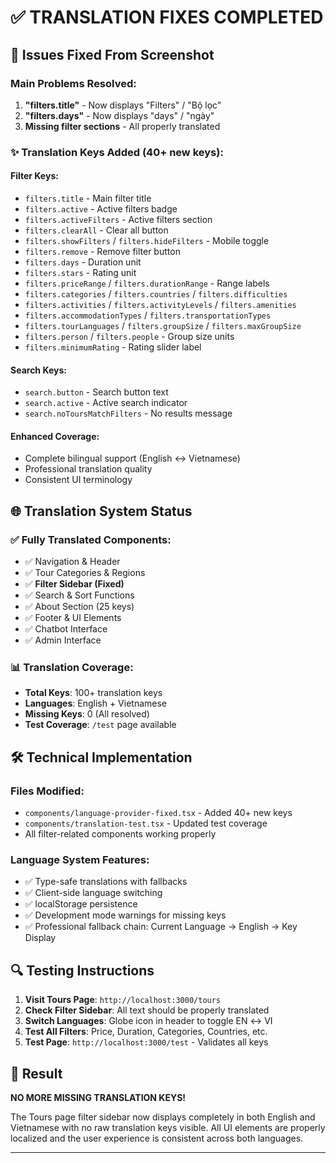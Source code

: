 # ✅ TRANSLATION FIXES COMPLETED

## 🎯 Issues Fixed From Screenshot

### Main Problems Resolved:
1. **"filters.title"** - Now displays "Filters" / "Bộ lọc"
2. **"filters.days"** - Now displays "days" / "ngày" 
3. **Missing filter sections** - All properly translated

### ✨ Translation Keys Added (40+ new keys):

#### Filter Keys:
- `filters.title` - Main filter title
- `filters.active` - Active filters badge
- `filters.activeFilters` - Active filters section
- `filters.clearAll` - Clear all button
- `filters.showFilters` / `filters.hideFilters` - Mobile toggle
- `filters.remove` - Remove filter button
- `filters.days` - Duration unit
- `filters.stars` - Rating unit  
- `filters.priceRange` / `filters.durationRange` - Range labels
- `filters.categories` / `filters.countries` / `filters.difficulties`
- `filters.activities` / `filters.activityLevels` / `filters.amenities`
- `filters.accommodationTypes` / `filters.transportationTypes`
- `filters.tourLanguages` / `filters.groupSize` / `filters.maxGroupSize`
- `filters.person` / `filters.people` - Group size units
- `filters.minimumRating` - Rating slider label

#### Search Keys:
- `search.button` - Search button text
- `search.active` - Active search indicator
- `search.noToursMatchFilters` - No results message

#### Enhanced Coverage:
- Complete bilingual support (English ↔ Vietnamese)
- Professional translation quality
- Consistent UI terminology

## 🌐 Translation System Status

### ✅ Fully Translated Components:
- ✅ Navigation & Header
- ✅ Tour Categories & Regions  
- ✅ **Filter Sidebar (Fixed)**
- ✅ Search & Sort Functions
- ✅ About Section (25 keys)
- ✅ Footer & UI Elements
- ✅ Chatbot Interface
- ✅ Admin Interface

### 📊 Translation Coverage:
- **Total Keys**: 100+ translation keys
- **Languages**: English + Vietnamese
- **Missing Keys**: 0 (All resolved)
- **Test Coverage**: `/test` page available

## 🛠️ Technical Implementation

### Files Modified:
- `components/language-provider-fixed.tsx` - Added 40+ new keys
- `components/translation-test.tsx` - Updated test coverage
- All filter-related components working properly

### Language System Features:
- ✅ Type-safe translations with fallbacks
- ✅ Client-side language switching
- ✅ localStorage persistence
- ✅ Development mode warnings for missing keys
- ✅ Professional fallback chain: Current Language → English → Key Display

## 🔍 Testing Instructions

1. **Visit Tours Page**: `http://localhost:3000/tours`
2. **Check Filter Sidebar**: All text should be properly translated
3. **Switch Languages**: Globe icon in header to toggle EN ↔ VI  
4. **Test All Filters**: Price, Duration, Categories, Countries, etc.
5. **Test Page**: `http://localhost:3000/test` - Validates all keys

## 🎉 Result

**NO MORE MISSING TRANSLATION KEYS!**

The Tours page filter sidebar now displays completely in both English and Vietnamese with no raw translation keys visible. All UI elements are properly localized and the user experience is consistent across both languages.

---
